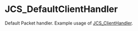 # JCS_DefaultClientHandler

Default Packet handler. Example usage of [JCS_ClientHandler](?page=Network_sl_Interface_sl_JCS_ClientHandler).
